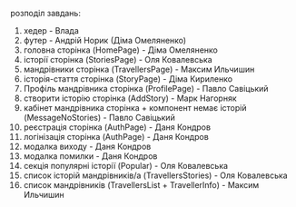 розподіл завдань: 
1. хедер - Влада
2. футер - Андрій Норик (Діма Омеляненко)
3. головна сторінка (HomePage) - Діма Омеляненко
4. історії сторінка (StoriesPage) - Оля Ковалевська
5. мандрівники сторінка (TravellersPage) - Максим Ильчишин
6. історія-стаття сторінка (StoryPage) - Діма Кириленко
7. Профіль мандрівника сторінка (ProfilePage) - Павло Савіцький
8. створити історію сторінка (AddStory) - Марк Нагорняк
9. кабінет мандрівника сторінка + компонент немає історій (MessageNoStories) - Павло Савіцький
10. реєстрація сторінка (AuthPage) - Даня Кондров
11. логінізація сторінка (AuthPage) - Даня Кондров
12. модалка виходу - Даня Кондров
13. модалка помилки - Даня Кондров
14. секція популярні історії (Popular) - Оля Ковалевська
15. список історій мандрівників/а (TravellersStories) - Оля Ковалевська
16. список мандрівників (TravellersList + TravellerInfo) - Максим Ильчишин
